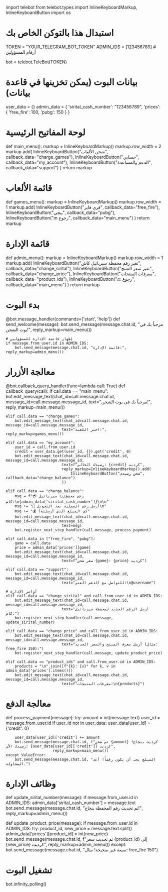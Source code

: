 import telebot
from telebot.types import InlineKeyboardMarkup, InlineKeyboardButton
import os

# استبدال هذا بالتوكن الخاص بك
TOKEN = "YOUR_TELEGRAM_BOT_TOKEN"
ADMIN_IDS = [123456789]  # أرقام المسؤولين

bot = telebot.TeleBot(TOKEN)

# بيانات البوت (يمكن تخزينها في قاعدة بيانات)
user_data = {}
admin_data = {
    'sirital_cash_number': "123456789",
    'prices': {
        'free_fire': 100,
        'pubg': 150
    }
}

# لوحة المفاتيح الرئيسية
def main_menu():
    markup = InlineKeyboardMarkup()
    markup.row_width = 2
    markup.add(
        InlineKeyboardButton("شحن الألعاب", callback_data="charge_games"),
        InlineKeyboardButton("حسابي", callback_data="my_account"),
        InlineKeyboardButton("الدعم والمساعدة", callback_data="support")
    )
    return markup

# قائمة الألعاب
def games_menu():
    markup = InlineKeyboardMarkup()
    markup.row_width = 1
    markup.add(
        InlineKeyboardButton("فري فاير", callback_data="free_fire"),
        InlineKeyboardButton("ببجي", callback_data="pubg"),
        InlineKeyboardButton("🔙 رجوع", callback_data="main_menu")
    )
    return markup

# قائمة الإدارة
def admin_menu():
    markup = InlineKeyboardMarkup()
    markup.row_width = 1
    markup.add(
        InlineKeyboardButton("تغير رقم محفظة سيرياتيل كاش", callback_data="change_sirital"),
        InlineKeyboardButton("تغير سعر المنتج", callback_data="change_price"),
        InlineKeyboardButton("معرفات المنتجات", callback_data="product_ids"),
        InlineKeyboardButton("🔙 رجوع", callback_data="main_menu")
    )
    return markup

# بدء البوت
@bot.message_handler(commands=['start', 'help'])
def send_welcome(message):
    bot.send_message(message.chat.id, "مرحباً بك في بوت الشحن!", reply_markup=main_menu())

    # إظهار قائمة الإدارة للمسؤولين
    if message.from_user.id in ADMIN_IDS:
        bot.send_message(message.chat.id, "قائمة الإدارة:", reply_markup=admin_menu())

# معالجة الأزرار
@bot.callback_query_handler(func=lambda call: True)
def callback_query(call):
    if call.data == "main_menu":
        bot.edit_message_text(chat_id=call.message.chat.id, message_id=call.message.message_id, 
                             text="مرحباً بك في بوت الشحن!", reply_markup=main_menu())

    elif call.data == "charge_games":
        bot.edit_message_text(chat_id=call.message.chat.id, message_id=call.message.message_id, 
                             text="اختر اللعبة:", reply_markup=games_menu())

    elif call.data == "my_account":
        user_id = call.from_user.id
        credit = user_data.get(user_id, {}).get('credit', 0)
        bot.edit_message_text(chat_id=call.message.chat.id, message_id=call.message.message_id, 
                             text=f"رصيدك الحالي: {credit} كرديت", 
                             reply_markup=InlineKeyboardMarkup().add(
                                 InlineKeyboardButton("شحن رصيدي", callback_data="charge_balance")
                             ))

    elif call.data == "charge_balance":
        msg = f"💳 رقم محفظتنا سيرياتيل كاش:\n{admin_data['sirital_cash_number']}\n\n"
        msg += "📌 أرسل رقم العملية بعد التحويل\n"
        msg += "💰 كم المبلغ الذي أرسلته؟"
        bot.edit_message_text(chat_id=call.message.chat.id, message_id=call.message.message_id, 
                             text=msg)
        bot.register_next_step_handler(call.message, process_payment)

    elif call.data in ["free_fire", "pubg"]:
        game = call.data
        price = admin_data['prices'][game]
        bot.edit_message_text(chat_id=call.message.chat.id, message_id=call.message.message_id, 
                             text=f"سعر شحن {game}: {price} كرديت")

    elif call.data == "support":
        bot.edit_message_text(chat_id=call.message.chat.id, message_id=call.message.message_id, 
                             text="للتواصل مع الدعم الفني:\n@username")

    # أوامر الإدارة
    elif call.data == "change_sirital" and call.from_user.id in ADMIN_IDS:
        bot.edit_message_text(chat_id=call.message.chat.id, message_id=call.message.message_id, 
                             text="أرسل الرقم الجديد لمحفظة سيرياتيل كاش:")
        bot.register_next_step_handler(call.message, update_sirital_number)

    elif call.data == "change_price" and call.from_user.id in ADMIN_IDS:
        bot.edit_message_text(chat_id=call.message.chat.id, message_id=call.message.message_id, 
                             text="أرسل معرف المنتج والسعر الجديد (مثال: free_fire 150):")
        bot.register_next_step_handler(call.message, update_product_price)

    elif call.data == "product_ids" and call.from_user.id in ADMIN_IDS:
        products = "\n".join([f"{k}: {v}" for k, v in admin_data['prices'].items()])
        bot.edit_message_text(chat_id=call.message.chat.id, message_id=call.message.message_id, 
                             text=f"معرفات المنتجات:\n{products}")

# معالجة الدفع
def process_payment(message):
    try:
        amount = int(message.text)
        user_id = message.from_user.id
        if user_id not in user_data:
            user_data[user_id] = {'credit': 0}
        
        user_data[user_id]['credit'] += amount
        bot.send_message(message.chat.id, f"تم شحن {amount} كرديت بنجاح! رصيدك الآن: {user_data[user_id]['credit']} كرديت",
                         reply_markup=main_menu())
    except ValueError:
        bot.send_message(message.chat.id, "المبلغ يجب أن يكون رقماً! أعد المحاولة.")

# وظائف الإدارة
def update_sirital_number(message):
    if message.from_user.id in ADMIN_IDS:
        admin_data['sirital_cash_number'] = message.text
        bot.send_message(message.chat.id, "تم تحديث رقم المحفظة بنجاح!", reply_markup=admin_menu())

def update_product_price(message):
    if message.from_user.id in ADMIN_IDS:
        try:
            product_id, new_price = message.text.split()
            admin_data['prices'][product_id] = int(new_price)
            bot.send_message(message.chat.id, f"تم تحديث سعر {product_id} إلى {new_price} كرديت",
                           reply_markup=admin_menu())
        except:
            bot.send_message(message.chat.id, "صيغة غير صحيحة! مثال: free_fire 150")

# تشغيل البوت
bot.infinity_polling()
